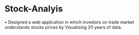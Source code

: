 # Stock-Analyis
•	Designed a web application in which investors on trade market understands stocks prices by Visualizing 20 years of data.
